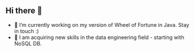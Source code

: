 ## Hi there 👋

- 🔭 I’m currently working on my version of Wheel of Fortune in Java. Stay in touch :)
- 🌱 I am acquiring new skills in the data engineering field - starting with NoSQL DB.
